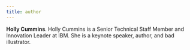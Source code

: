 ```yaml
---
title: author
---
```


**Holly Cummins**. Holly Cummins is a Senior Technical Staff Member and Innovation Leader at IBM. She is a keynote speaker, author, and bad illustrator.
